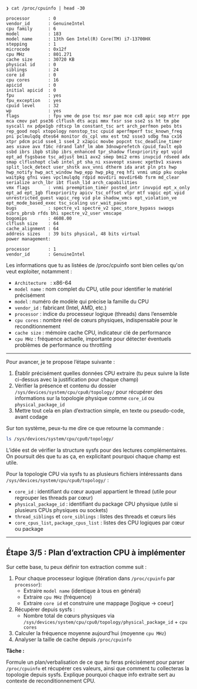 ```

❯ cat /proc/cpuinfo | head -30

processor       : 0
vendor_id       : GenuineIntel
cpu family      : 6
model           : 183
model name      : 13th Gen Intel(R) Core(TM) i7-13700HX
stepping        : 1
microcode       : 0x12f
cpu MHz         : 801.271
cache size      : 30720 KB
physical id     : 0
siblings        : 24
core id         : 0
cpu cores       : 16
apicid          : 0
initial apicid  : 0
fpu             : yes
fpu_exception   : yes
cpuid level     : 32
wp              : yes
flags           : fpu vme de pse tsc msr pae mce cx8 apic sep mtrr pge mca cmov pat pse36 clflush dts acpi mmx fxsr sse sse2 ss ht tm pbe syscall nx pdpe1gb rdtscp lm constant_tsc art arch_perfmon pebs bts rep_good nopl xtopology nonstop_tsc cpuid aperfmperf tsc_known_freq pni pclmulqdq dtes64 monitor ds_cpl vmx est tm2 ssse3 sdbg fma cx16 xtpr pdcm pcid sse4_1 sse4_2 x2apic movbe popcnt tsc_deadline_timer aes xsave avx f16c rdrand lahf_lm abm 3dnowprefetch cpuid_fault epb ssbd ibrs ibpb stibp ibrs_enhanced tpr_shadow flexpriority ept vpid ept_ad fsgsbase tsc_adjust bmi1 avx2 smep bmi2 erms invpcid rdseed adx smap clflushopt clwb intel_pt sha_ni xsaveopt xsavec xgetbv1 xsaves split_lock_detect user_shstk avx_vnni dtherm ida arat pln pts hwp hwp_notify hwp_act_window hwp_epp hwp_pkg_req hfi vnmi umip pku ospke waitpkg gfni vaes vpclmulqdq rdpid movdiri movdir64b fsrm md_clear serialize arch_lbr ibt flush_l1d arch_capabilities
vmx flags       : vnmi preemption_timer posted_intr invvpid ept_x_only ept_ad ept_1gb flexpriority apicv tsc_offset vtpr mtf vapic ept vpid unrestricted_guest vapic_reg vid ple shadow_vmcs ept_violation_ve ept_mode_based_exec tsc_scaling usr_wait_pause
bugs            : spectre_v1 spectre_v2 spec_store_bypass swapgs eibrs_pbrsb rfds bhi spectre_v2_user vmscape
bogomips        : 4608.00
clflush size    : 64
cache_alignment : 64
address sizes   : 39 bits physical, 48 bits virtual
power management:

processor       : 1
vendor_id       : GenuineIntel
```




Les informations que tu as listées de /proc/cpuinfo sont bien celles qu'on veut exploiter, notamment :

- `Architecture ` : x86-64
- `model name` : nom complet du CPU, utile pour identifier le matériel précisément  
- `model` : numéro de modèle qui précise la famille du CPU  
- `vendor_id` : fabricant (Intel, AMD, etc.)  
- `processor` : indice du processeur logique (threads) dans l’ensemble  
- `cpu cores` : nombre réel de cœurs physiques, indispensable pour le reconditionnement  
- `cache size` : mémoire cache CPU, indicateur clé de performance  
- `cpu MHz` : fréquence actuelle, importante pour détecter éventuels problèmes de performance ou throttling  

***

Pour avancer, je te propose l’étape suivante :

1. Établir précisément quelles données CPU extraire (tu peux suivre la liste ci-dessus avec la justification pour chaque champ)  
2. Vérifier la présence et contenu du dossier `/sys/devices/system/cpu/cpu0/topology/` pour récupérer des informations sur la topologie physique comme `core_id` ou `physical_package_id`  
3. Mettre tout cela en plan d’extraction simple, en texte ou pseudo-code, avant codage  

Sur ton système, peux-tu me dire ce que retourne la commande :

```bash
ls /sys/devices/system/cpu/cpu0/topology/
```

L’idée est de vérifier la structure sysfs pour des lectures complémentaires. On poursuit dès que tu as ça, en explicitant pourquoi chaque champ est utile.


Pour la topologie CPU via sysfs tu as plusieurs fichiers intéressants dans `/sys/devices/system/cpu/cpu0/topology/` :

- `core_id` : identifiant du cœur auquel appartient le thread (utile pour regrouper les threads par cœur)  
- `physical_package_id` : identifiant du package CPU physique (utile si plusieurs CPUs physiques ou sockets)  
- `thread_siblings` et `core_siblings` : listes des threads et cœurs liés  
- `core_cpus_list`, `package_cpus_list` : listes des CPU logiques par cœur ou package  

***

## Étape 3/5 : Plan d’extraction CPU à implémenter

Sur cette base, tu peux définir ton extraction comme suit :

1. Pour chaque processeur logique (itération dans `/proc/cpuinfo` par `processor`):  
   - Extraire `model name` (identique à tous en général)  
   - Extraire `cpu MHz` (fréquence)  
   - Extraire `core id` et construire une mappage [logique -> coeur]  
2. Récupérer depuis sysfs :  
   - Nombre total de cœurs physiques via `/sys/devices/system/cpu/cpu0/topology/physical_package_id` + `cpu cores`  
3. Calculer la fréquence moyenne aujourd’hui (moyenne `cpu MHz`)  
4. Analyser la taille de cache depuis `/proc/cpuinfo`  


**Tâche :**

Formule un plan/verbalisation de ce que tu feras précisément pour parser `/proc/cpuinfo` et récupérer ces valeurs, ainsi que comment tu collecteras la topologie depuis sysfs. Explique pourquoi chaque info extraite sert au contexte de reconditionnement CPU.
